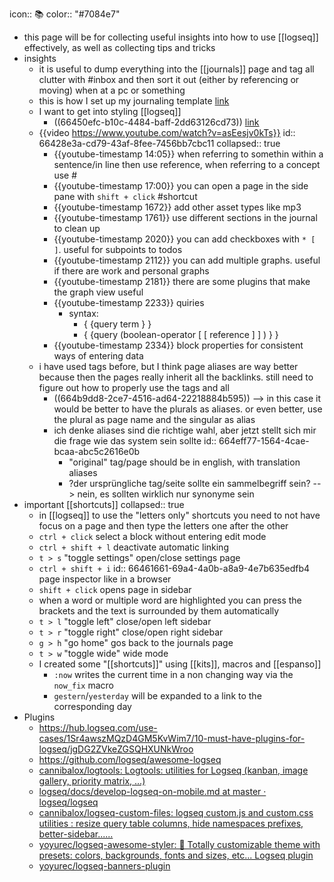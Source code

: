icon:: 📚
color:: "#7084e7"

- this page will be for collecting useful insights into how to use [[logseq]] effectively, as well as collecting tips and tricks
- insights
	- it is useful to dump everything into the [[journals]] page and tag all clutter with #inbox and then sort it out (either by referencing or moving) when at a pc or something
	- this is how I set up my journaling template [link](https://blog.logseq.com/how-to-set-up-an-automated-daily-template-in-logseq/)
	- I want to get into styling [[logseq]]
		- ((66450efc-b10c-4484-baff-2dd63126cd73)) [link](https://github.com/yoyurec/logseq-awesome-styler)
	- {{video https://www.youtube.com/watch?v=asEesjv0kTs}}
	  id:: 66428e3a-cd79-43af-8fee-7456bb7cbc11
	  collapsed:: true
		- {{youtube-timestamp 14:05}} when referring to somethin within a sentence/in line then use reference, when referring to a concept use #
		- {{youtube-timestamp 17:00}} you can open a page in the side pane with `shift + click` #shortcut
		- {{youtube-timestamp 1672}} add other asset types like mp3
		- {{youtube-timestamp 1761}} use different sections in the journal to clean up
		- {{youtube-timestamp 2020}} you can add checkboxes with ``* [ ]``. useful for subpoints to todos
		- {{youtube-timestamp 2112}} you can add multiple graphs. useful if there are work and personal graphs
		- {{youtube-timestamp 2181}} there are some plugins that make the graph view useful
		- {{youtube-timestamp 2233}} quiries
			- syntax:
				- { {query term } }
				- { {query (boolean-operator [ [ reference ] ] ) } }
		- {{youtube-timestamp 2334}} block properties for consistent ways of entering data
	- i have used tags before, but I think page aliases are way better because then the pages really inherit all the backlinks. still need to figure out how to properly use the tags and all
		- ((664b9dd8-2ce7-4516-ad64-22218884b595)) --> in this case it would be better to have the plurals as aliases. or even better, use the plural as page name and the singular as alias
		- ich denke aliases sind die richtige wahl, aber jetzt stellt sich mir die frage wie das system sein sollte
		  id:: 664eff77-1564-4cae-bcaa-abc5c2616e0b
			- "original" tag/page should be in english, with translation aliases
			- ?der ursprüngliche tag/seite sollte ein sammelbegriff sein?  --> nein, es sollten wirklich nur synonyme sein
- important [[shortcuts]]
  collapsed:: true
	- in [[logseq]] to use the "letters only" shortcuts you need to not have focus on a page and then type the letters one after the other
	- `ctrl + click`
	  select a block without entering edit mode
	- ``ctrl + shift + l`` 
	  deactivate automatic linking
	- ``t > s``
	  "toggle settings" open/close settings page
	- ``ctrl + shift + i``
	  id:: 66461661-69a4-4a0b-a8a9-4e7b635edfb4
	  page inspector like in a browser
	- ``shift + click``
	  opens page in sidebar
	- when a word or multiple word are highlighted you can press the brackets and the text is surrounded by them automatically
	- ``t > l``
	  "toggle left" close/open left sidebar
	- ``t > r``
	  "toggle right" close/open right sidebar
	- ``g > h``
	  "go home" gos back to the journals page
	- ``t > w``
	  "toggle wide" wide mode
	- I created some "[[shortcuts]]" using [[kits]], macros and [[espanso]]
		- `:now` writes the current time in a non changing way via the `now_fix` macro
		- `gestern`/`yesterday` will be expanded to a link to the corresponding day
- Plugins
	- https://hub.logseq.com/use-cases/1Sr4awszMQzD4GM5KvWim7/10-must-have-plugins-for-logseq/jgDG2ZVkeZGSQHXUNkWroo
	- https://github.com/logseq/awesome-logseq
	- [cannibalox/logtools: Logtools: utilities for Logseq (kanban, image gallery, priority matrix, ...)](https://github.com/cannibalox/logtools)
	- [logseq/docs/develop-logseq-on-mobile.md at master · logseq/logseq](https://github.com/logseq/logseq/blob/master/docs/develop-logseq-on-mobile.md)
	- [cannibalox/logseq-custom-files: logseq custom.js and custom.css utilities : resize query table columns, hide namespaces prefixes, better-sidebar......](https://github.com/cannibalox/logseq-custom-files?tab=readme-ov-file#user-content-fn-1-cc5857e3ae7b3283f352a645f9409b70)
	- [yoyurec/logseq-awesome-styler: 🎨 Totally customizable theme with presets: colors, backgrounds, fonts and sizes, etc... Logseq plugin](https://github.com/yoyurec/logseq-awesome-styler)
	- [yoyurec/logseq-banners-plugin](https://github.com/yoyurec/logseq-banners-plugin)